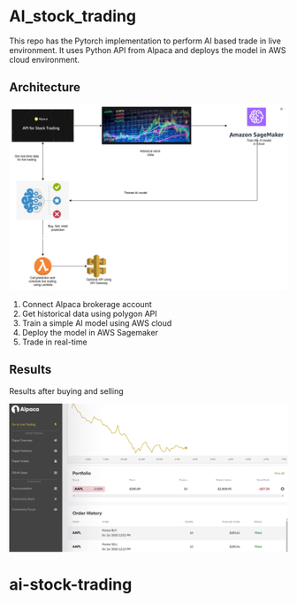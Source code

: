 # AI_stock_trading


This repo has the Pytorch implementation to perform AI based trade in live environment. It uses Python API from Alpaca and deploys the model in AWS cloud environment.

## Architecture

<img src="assets/arch.png">


1. Connect Alpaca brokerage account
2. Get historical data using polygon API
3. Train a simple AI model using AWS cloud
4. Deploy the model in AWS Sagemaker
5. Trade in real-time


## Results

Results after buying and selling

<img src="assets/trading_results.png">

# ai-stock-trading
